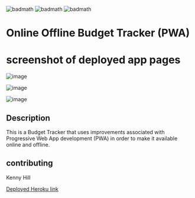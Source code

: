 
  ![badmath](https://img.shields.io/github/last-commit/kcjhill1234/OnlineOfflineBudgetTrackers) ![badmath](https://img.shields.io/github/issues-pr/kcjhill1234/OnlineOfflineBudgetTrackers) ![badmath](https://img.shields.io/github/languages/top/kcjhill1234/OnlineOfflineBudgetTrackers)
# Online Offline Budget Tracker (PWA)

# screenshot of deployed app pages
![image](https://user-images.githubusercontent.com/60640915/91385046-3f17a100-e7ed-11ea-8724-a17b6b5bbb63.png)

![image](https://user-images.githubusercontent.com/60640915/91385153-7e45f200-e7ed-11ea-86ce-11ac7dd865af.png)

![image](https://user-images.githubusercontent.com/60640915/91385186-90c02b80-e7ed-11ea-87d1-04a7bcd209e7.png)




## Description

This is a Budget Tracker that uses improvements associated with Progressive Web App development (PWA) in order to make it available online and offline. 


## contributing

Kenny Hill

[Deployed Heroku link](https://onlineofflinebudgettrackerkh.herokuapp.com/)
